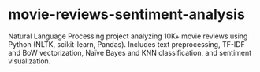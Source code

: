 # movie-reviews-sentiment-analysis
Natural Language Processing project analyzing 10K+ movie reviews using Python (NLTK, scikit-learn, Pandas). Includes text preprocessing, TF-IDF and BoW vectorization, Naïve Bayes and KNN classification, and sentiment visualization.
